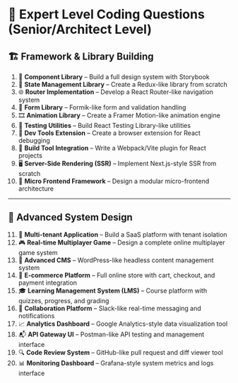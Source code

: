 # 🧠 Expert Level Coding Questions (Senior/Architect Level)

## 🏗️ Framework & Library Building

1. 🧱 **Component Library** – Build a full design system with Storybook
2. 🧠 **State Management Library** – Create a Redux-like library from scratch
3. 🌐 **Router Implementation** – Develop a React Router-like navigation system
4. 📝 **Form Library** – Formik-like form and validation handling
5. 🎞️ **Animation Library** – Create a Framer Motion-like animation engine
6. 🧪 **Testing Utilities** – Build React Testing Library-like utilities
7. 🧩 **Dev Tools Extension** – Create a browser extension for React debugging
8. 🔧 **Build Tool Integration** – Write a Webpack/Vite plugin for React projects
9. 🖥️ **Server-Side Rendering (SSR)** – Implement Next.js-style SSR from scratch
10. 🧬 **Micro Frontend Framework** – Design a modular micro-frontend architecture

---

## 🧱 Advanced System Design

11. 🏢 **Multi-tenant Application** – Build a SaaS platform with tenant isolation
12. 🎮 **Real-time Multiplayer Game** – Design a complete online multiplayer game system
13. 📰 **Advanced CMS** – WordPress-like headless content management system
14. 🛒 **E-commerce Platform** – Full online store with cart, checkout, and payment integration
15. 🎓 **Learning Management System (LMS)** – Course platform with quizzes, progress, and grading
16. 💬 **Collaboration Platform** – Slack-like real-time messaging and notifications
17. 📈 **Analytics Dashboard** – Google Analytics-style data visualization tool
18. 📬 **API Gateway UI** – Postman-like API testing and management interface
19. 🔍 **Code Review System** – GitHub-like pull request and diff viewer tool
20. 📊 **Monitoring Dashboard** – Grafana-style system metrics and logs interface
